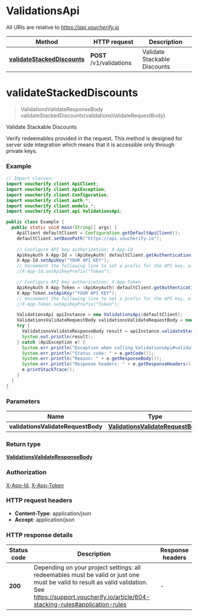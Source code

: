# ValidationsApi

All URIs are relative to *https://api.voucherify.io*

| Method | HTTP request | Description |
|------------- | ------------- | -------------|
| [**validateStackedDiscounts**](ValidationsApi.md#validateStackedDiscounts) | **POST** /v1/validations | Validate Stackable Discounts |


<a id="validateStackedDiscounts"></a>
# **validateStackedDiscounts**
> ValidationsValidateResponseBody validateStackedDiscounts(validationsValidateRequestBody)

Validate Stackable Discounts

Verify redeemables provided in the request. This method is designed for server side integration which means that it is accessible only through private keys.

### Example
```java
// Import classes:
import voucherify.client.ApiClient;
import voucherify.client.ApiException;
import voucherify.client.Configuration;
import voucherify.client.auth.*;
import voucherify.client.models.*;
import voucherify.client.api.ValidationsApi;

public class Example {
  public static void main(String[] args) {
    ApiClient defaultClient = Configuration.getDefaultApiClient();
    defaultClient.setBasePath("https://api.voucherify.io");
    
    // Configure API key authorization: X-App-Id
    ApiKeyAuth X-App-Id = (ApiKeyAuth) defaultClient.getAuthentication("X-App-Id");
    X-App-Id.setApiKey("YOUR API KEY");
    // Uncomment the following line to set a prefix for the API key, e.g. "Token" (defaults to null)
    //X-App-Id.setApiKeyPrefix("Token");

    // Configure API key authorization: X-App-Token
    ApiKeyAuth X-App-Token = (ApiKeyAuth) defaultClient.getAuthentication("X-App-Token");
    X-App-Token.setApiKey("YOUR API KEY");
    // Uncomment the following line to set a prefix for the API key, e.g. "Token" (defaults to null)
    //X-App-Token.setApiKeyPrefix("Token");

    ValidationsApi apiInstance = new ValidationsApi(defaultClient);
    ValidationsValidateRequestBody validationsValidateRequestBody = new ValidationsValidateRequestBody(); // ValidationsValidateRequestBody | 
    try {
      ValidationsValidateResponseBody result = apiInstance.validateStackedDiscounts(validationsValidateRequestBody);
      System.out.println(result);
    } catch (ApiException e) {
      System.err.println("Exception when calling ValidationsApi#validateStackedDiscounts");
      System.err.println("Status code: " + e.getCode());
      System.err.println("Reason: " + e.getResponseBody());
      System.err.println("Response headers: " + e.getResponseHeaders());
      e.printStackTrace();
    }
  }
}
```

### Parameters

| Name | Type | Description  |
|------------- | ------------- | ------------- |
| **validationsValidateRequestBody** | [**ValidationsValidateRequestBody**](ValidationsValidateRequestBody.md)|  |

### Return type

[**ValidationsValidateResponseBody**](ValidationsValidateResponseBody.md)

### Authorization

[X-App-Id](../README.md#X-App-Id), [X-App-Token](../README.md#X-App-Token)

### HTTP request headers

 - **Content-Type**: application/json
 - **Accept**: application/json

### HTTP response details
| Status code | Description | Response headers |
|-------------|-------------|------------------|
| **200** | Depending on your project settings: all redeemables must be valid or just one must be valid to result as valid validation. See https://support.voucherify.io/article/604-stacking-rules#application-rules |  -  |

